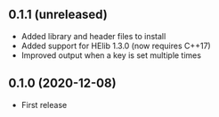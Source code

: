 ## 0.1.1 (unreleased)

- Added library and header files to install
- Added support for HElib 1.3.0 (now requires C++17)
- Improved output when a key is set multiple times

## 0.1.0 (2020-12-08)

- First release
